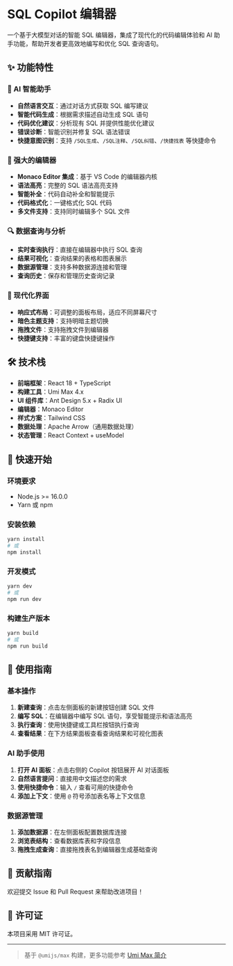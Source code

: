 # SQL Copilot 编辑器

一个基于大模型对话的智能 SQL 编辑器，集成了现代化的代码编辑体验和 AI 助手功能，帮助开发者更高效地编写和优化 SQL 查询语句。

## ✨ 功能特性

### 🤖 AI 智能助手
- **自然语言交互**：通过对话方式获取 SQL 编写建议
- **智能代码生成**：根据需求描述自动生成 SQL 语句
- **代码优化建议**：分析现有 SQL 并提供性能优化建议
- **错误诊断**：智能识别并修复 SQL 语法错误
- **快捷意图识别**：支持 `/SQL生成`、`/SQL注释`、`/SQL纠错`、`/快捷找表` 等快捷命令

### 📝 强大的编辑器
- **Monaco Editor 集成**：基于 VS Code 的编辑器内核
- **语法高亮**：完整的 SQL 语法高亮支持
- **智能补全**：代码自动补全和智能提示
- **代码格式化**：一键格式化 SQL 代码
- **多文件支持**：支持同时编辑多个 SQL 文件

### 🔍 数据查询与分析
- **实时查询执行**：直接在编辑器中执行 SQL 查询
- **结果可视化**：查询结果的表格和图表展示
- **数据源管理**：支持多种数据源连接和管理
- **查询历史**：保存和管理历史查询记录

### 🎨 现代化界面
- **响应式布局**：可调整的面板布局，适应不同屏幕尺寸
- **暗色主题支持**：支持明暗主题切换
- **拖拽文件**：支持拖拽文件到编辑器
- **快捷键支持**：丰富的键盘快捷键操作

## 🛠 技术栈

- **前端框架**：React 18 + TypeScript
- **构建工具**：Umi Max 4.x
- **UI 组件库**：Ant Design 5.x + Radix UI
- **编辑器**：Monaco Editor
- **样式方案**：Tailwind CSS
- **数据处理**：Apache Arrow（通用数据处理）
- **状态管理**：React Context + useModel

## 🚀 快速开始

### 环境要求
- Node.js >= 16.0.0
- Yarn 或 npm

### 安装依赖
```bash
yarn install
# 或
npm install
```

### 开发模式
```bash
yarn dev
# 或
npm run dev
```

### 构建生产版本
```bash
yarn build
# 或
npm run build
```

## 📖 使用指南

### 基本操作
1. **新建查询**：点击左侧面板的新建按钮创建 SQL 文件
2. **编写 SQL**：在编辑器中编写 SQL 语句，享受智能提示和语法高亮
3. **执行查询**：使用快捷键或工具栏按钮执行查询
4. **查看结果**：在下方结果面板查看查询结果和可视化图表

### AI 助手使用
1. **打开 AI 面板**：点击右侧的 Copilot 按钮展开 AI 对话面板
2. **自然语言提问**：直接用中文描述您的需求
3. **使用快捷命令**：输入 `/` 查看可用的快捷命令
4. **添加上下文**：使用 `@` 符号添加表名等上下文信息

### 数据源管理
1. **添加数据源**：在左侧面板配置数据库连接
2. **浏览表结构**：查看数据库表和字段信息
3. **拖拽生成查询**：直接拖拽表名到编辑器生成基础查询

## 🤝 贡献指南

欢迎提交 Issue 和 Pull Request 来帮助改进项目！

## 📄 许可证

本项目采用 MIT 许可证。

---

> 基于 `@umijs/max` 构建，更多功能参考 [Umi Max 简介](https://umijs.org/docs/max/introduce)

